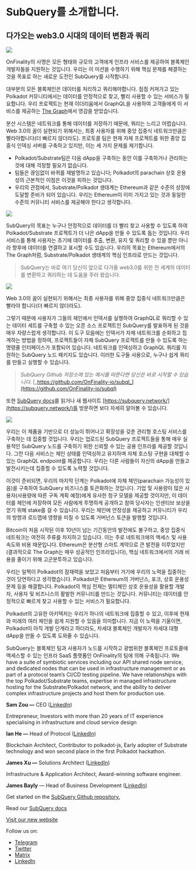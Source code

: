 # SubQuery를 소개합니다.

## 다가오는 web3.0 시대의 데이터 변환과 쿼리

![](https://miro.medium.com/max/1400/1*J5u22qNxndcuCrFJ1mfGqg.png)

OnFinality의 사명은 모든 형태와 규모의 고객에게 인프라 서비스를 제공하여 블록체인 개발자들을 지원하는 것입니다. 우리는 이 미션을 수행하기 위해 핵심 문제를 해결하는 것을 목표로 하는 새로운 도전인 SubQuery를 시작합니다.

대부분의 모든 블록체인은 데이터를 처리하고 쿼리해야합니다. 점점 커져가고 있는 Polkadot 커뮤니티에서는 데이터를 안정적으로 찾고, 빨리 사용할 수 있는 서비스가 필요합니다. 우리 프로젝트는 현재 이더리움에서 GraphQL을 사용하여 고객들에게 이 서비스를 제공하는 [The Graph](https://thegraph.com/)에서 영감을 받았습니다.

분산 시스템은 네트워크를 통해 데이터를 저장하기 때문에, 쿼리는 느리고 어렵습니다. Web 3.0의 꿈이 실현되기 위해서는, 최종 사용자를 위해 중앙 집중식 네트워크만큼은 빨라야합니다(더 빠르지 않더라도). 프로토콜 팀은 현재 자체 프로젝트를 위한 중앙 집중식 인덱싱 서버를 구축하고 있지만, 이는 세 가지 문제를 제기합니다.

-   Polkadot/Substrate팀은 다음 dApp을 구축하는 동안 이를 구축하거나 관리하는 것에 대해 걱정할 필요가 없습니다.
-   팀들은 끊임없이 바퀴를 재발명하고 있습니다; Polkadot의 parachain 상호 운용성의 근본적인 이점은 이것을 피하는 것입니다.
-   우리의 관점에서, Substrate/Polkadot 생태계는 Ethereum과 같은 수준의 성장에 도달할 준비가 되어 있습니다. 우리는 Ethereum이 이미 가지고 있는 것과 동일한 수준의 커뮤니티 서비스를 제공해야 한다고 생각합니다.

![](https://miro.medium.com/max/1400/1*l4b4BXWkczVDaHyv30lLQQ.png)

SubQuery의 목표는 누구나 안정적으로 데이터를 더 빨리 찾고 사용할 수 있도록 하여 Polkadot/Substrate 프로젝트가 더 나은 dApp을 만들 수 있도록 돕는 것입니다. 우리 서비스를 통해 사용자는 초기에 데이터를 추출, 변환, 유지 및 쿼리할 수 있을 뿐만 아니라 향후에 데이터를 연결하고 표시할 수도 있습니다. 우리의 목표는 Ethereum에서의 The Graph처럼, Substrate/Polkadot 생태계의 핵심 인프라로 만드는 것입니다.

> SubQuery는 바로 여기 당신이 앞으로 다가올 web3.0를 위한 전 세계의 데이터를 변환하고 쿼리하는 데 도움을 주러 왔습니다.

![](https://miro.medium.com/max/1000/1*IHstJG-hBwQzicLdWkGR5w.png)

Web 3.0의 꿈이 실현되기 위해서는 최종 사용자를 위해 중앙 집중식 네트워크만큼은 빨라야 합니다(더 빠르지 않더라도).

그렇기 때문에 사용자가 그들의 체인에서 인덱서를 실행하여 GraphQL로 쿼리할 수 있는 데이터 세트를 구축할 수 있는 오픈 소스 프로젝트인 SubQuery를 발표하게 된 것을 매우 자랑스럽게 생각합니다. 이 도구 모음에는 인덱서가 자체 네트워크를 순회하고 집계하는 방법을 정하여, 프로젝트들이 자체 SubQuery 프로젝트를 만들 수 있도록 하는 명령줄 인터페이스가 포함되어 있습니다. 네트워크를 인덱싱하고 GraphQL 쿼리를 지원하는 SubQuery 노드 패키지도 있습니다. 이러한 도구들 사용으로, 누구나 쉽게 쿼리를 만들고 실행할 수 있습니다.

> _SubQuery Github 저장소에 있는 예시를 따른다면 당신은 바로 시작할 수 있습니다._ [_https://github.com/OnFinality-io/subql_](https://github.com/OnFinality-io/subql)

또한 [SubQuery docs](https://doc.subquery.network/)를 읽거나 새 웹사이트 [https://subquery.network/](https://subquery.network/)를 방문하면 보다 자세히 알아볼 수 있습니다.

![](https://miro.medium.com/max/1000/1*3oA1Hvns1vrImTsmowO_Jw.png)

우리는 이 제품을 기반으로 더 성능이 뛰어나고 확장성을 갖춘 관리형 호스팅 서비스를 구축하는 데 집중할 것입니다. 우리는 업로드된 SubQuery 프로젝트들을 통해 매우 실용적인 SubQuery 노드를 구축하기 위한 신뢰할 수 있는 공용 인프라를 제공할 것입니다. 그런 다음 서비스는 체인 상태를 인덱싱하고 유지하며 자체 호스팅 구현을 대체할 수 있는 GraphQL endpoint를 제공합니다. 우리는 다른 사람들이 자신의 dApp을 만들고 발전시키는데 집중할 수 있도록 노력할 것입니다.

이것이 준비되면, 우리의 마지막 단계는 Polkadot에 자체 체인(parachain 가능성이 있음)을 구축하여 SubQuery 비즈니스를 토큰화하는 것입니다. 기업 및 사용량이 많은 사용자(사용량에 따른 구독 계획 예정)에게 유사한 청구 모델을 제공할 것이지만, 이 데이터를 체인에 저장하여 모든 사람에게 투명하게 공개하고 참여 당사자는 인센티브 보상을 얻기 위해 stake를 걸 수 있습니다. 우리는 체인에 안정성을 제공하고 커뮤니티가 우리의 방향과 로드맵에 영향을 미칠 수 있도록 거버넌스 토큰을 발행할 것입니다.

Bitcoin이 처음 시작된 이후 10년이 넘는 기간동안의 발전에도 불구하고, 중앙 집중식 네트워크는 여전히 주류를 차지하고 있습니다. 이는 주로 네트워크에의 액세스 및 사용 속도와 비용 때문입니다. Ethereum은 분산형 스마트 계약으로 큰 발전을 이루었지만(결과적으로 The Graph는 매우 성공적인 인프라입니다), 핵심 네트워크에서의 거래 비용을 줄이기 위해 고군분투하고 있습니다.

우리는 일찍이 Polkadot의 잠재력을 보았고 처음부터 거기에 우리의 노력을 집중하는 것이 당연하다고 생각했습니다. Polkadot은 Ethereum의 거버넌스, 포크, 상호 운용성 문제 등을 해결합니다. Polkadot의 핵심 전제는 멀티체인 상호 운용성을 활용할 개발자, 사용자 및 비즈니스의 활발한 커뮤니티를 만드는 것입니다. 커뮤니티는 데이터를 안정적으로 빠르게 찾고 사용할 수 있는 서비스가 필요합니다.

Polkadot의 고유한 아키텍처는 우리가 하나의 네트워크에 집중할 수 있고, 이후에 현재와 미래의 여러 체인을 쉽게 지원할 수 있음을 의미합니다. 지금 이 노력을 기울이면, Polkadot이 아직 개발 단계라고 하더라도, 차세대 블록체인 개발자가 차세대 대형 dApp을 만들 수 있도록 도와줄 수 있습니다.

SubQuery는 블록체인 팀과 사용자가 노드를 시작하고 광범위한 블록체인 프로토콜에 액세스할 수 있는 인프라 SaaS 플랫폼인 OnFinality의 팀에 의해 구축됩니다. We have a suite of symbiotic services including our API shared node service, and dedicated nodes that can be used in infrastructure management or as part of a protocol team’s CI/CD testing pipeline. We have relationships with the top Polkadot/Substrate teams, expertise in managed infrastructure hosting for the Substrate/Polkadot network, and the ability to deliver complex infrastructure projects and host them for production use.

**Sam Zou —** CEO ([LinkedIn](https://www.linkedin.com/in/sam-zou-5b8169a/))

Entrepreneur, Investors with more than 20 years of IT experience specialising in infrastructure and cloud service design

**Ian He —** Head of Protocol ([LinkedIn](https://www.linkedin.com/in/yin-he-7a266345/))

Blockchain Architect, Contributor to polkadot-js, Early adopter of Substrate technology and won second place in the first Polkadot hackathon.

**James Xu —** Solutions Architect ([LinkedIn](https://www.linkedin.com/in/zhexu/))

Infrastructure & Application Architect, Award-winning software engineer.

**James Bayly** — Head of Business Development ([LinkedIn](https://www.linkedin.com/in/james-bayly/))

Get started on the [SubQuery Github repository.](https://github.com/OnFinality-io/subql)

Read our [SubQuery docs](https://doc.subquery.network/)

[Visit our new website](https://subquery.network/)

Follow us on:

-   [Telegram](https://t.me/subquerynetwork)
-   [Twitter](https://twitter.com/subquerynetwork)
-   [Matrix](https://matrix.to/#/%23subquery:matrix.org)
-   [LinkedIn](https://www.linkedin.com/company/subquery)